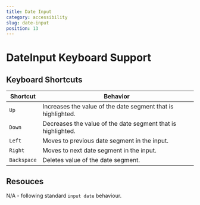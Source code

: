 ```yaml
---
title: Date Input
category: accessibility
slug: date-input
position: 13
---
```

# DateInput Keyboard Support

## Keyboard Shortcuts

| Shortcut | Behavior |
|----------|----------|
| `Up` | Increases the value of the date segment that is highlighted. |
| `Down` | Decreases the value of the date segment that is highlighted. |
| `Left` | Moves to previous date segment in the input. |
| `Right` | Moves to next date segment in the input. |
| `Backspace` | Deletes value of the date segment. |

## Resouces

N/A - following standard `input date` behaviour.
